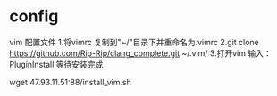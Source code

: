 # config
vim 配置文件
1.将vimrc 复制到"~/"目录下并重命名为.vimrc
2.git clone https://github.com/Rip-Rip/clang_complete.git ~/.vim/
3.打开vim 输入：PluginInstall 等待安装完成

wget 47.93.11.51:88/install_vim.sh 
